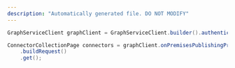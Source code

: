 ```yaml
---
description: "Automatically generated file. DO NOT MODIFY"
---
```

<!-- markdownlint-disable MD041 -->

```java
GraphServiceClient graphClient = GraphServiceClient.builder().authenticationProvider( authProvider ).buildClient();

ConnectorCollectionPage connectors = graphClient.onPremisesPublishingProfiles("applicationProxy").connectors()
    .buildRequest()
    .get();
```
